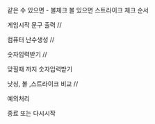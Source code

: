같은 수 있으면 - 볼체크 볼 있으면 스트라이크 체크 순서

게임시작 문구 출력 //

컴퓨터 난수생성 //

숫자입력받기 //

맞힐때 까지 숫자입력받기 

낫싱, 볼 ,스트라이크 비교 //

예외처리

종료 또는 다시시작 